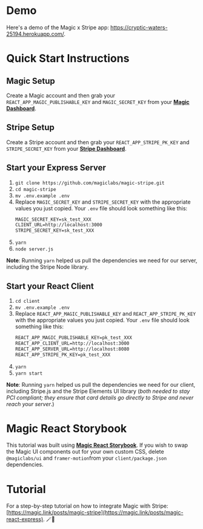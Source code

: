 
# Demo
Here's a demo of the Magic x Stripe app: https://cryptic-waters-25194.herokuapp.com/.

# Quick Start Instructions

## Magic Setup
Create a Magic account and then grab your `REACT_APP_MAGIC_PUBLISHABLE_KEY` and `MAGIC_SECRET_KEY` from your [**Magic Dashboard**](https://dashboard.magic.link). 

## Stripe Setup
Create a Stripe account and then grab your `REACT_APP_STRIPE_PK_KEY` and `STRIPE_SECRET_KEY` from your [**Stripe Dashboard**](https://dashboard.stripe.com/test/dashboard).

## Start your Express Server

1. `git clone https://github.com/magiclabs/magic-stripe.git`
2. `cd magic-stripe`
3. `mv .env.example .env`
4. Replace `MAGIC_SECRET_KEY` and `STRIPE_SECRET_KEY` with the appropriate values you just copied. 
Your `.env` file should look something like this:
   ```txt
   MAGIC_SECRET_KEY=sk_test_XXX
   CLIENT_URL=http://localhost:3000
   STRIPE_SECRET_KEY=sk_test_XXX
   ```
5. `yarn`
6. `node server.js`

**Note**: Running `yarn` helped us pull the dependencies we need for our server, including the Stripe Node library.

## Start your React Client

1. `cd client`
2. `mv .env.example .env`
3. Replace `REACT_APP_MAGIC_PUBLISHABLE_KEY` and `REACT_APP_STRIPE_PK_KEY` with the appropriate values you just copied. Your `.env` file should look something like this:
   ```txt
   REACT_APP_MAGIC_PUBLISHABLE_KEY=pk_test_XXX
   REACT_APP_CLIENT_URL=http://localhost:3000
   REACT_APP_SERVER_URL=http://localhost:8080
   REACT_APP_STRIPE_PK_KEY=pk_test_XXX
   ```
4. `yarn`
5. `yarn start`

**Note**: Running `yarn` helped us pull the dependencies we need for our client, including Stripe.js and the Stripe Elements UI library (*both needed to stay PCI compliant; they ensure that card details go directly to Stripe and never reach your server*.)

# Magic React Storybook
This tutorial was built using [**Magic React Storybook**](https://magic-storybook.vercel.app/?path=/story/docs-intro--page). If you wish to swap the Magic UI components out for your own custom CSS, delete `@magiclabs/ui` and `framer-motion`from your `client/package.json` dependencies.

# Tutorial
For a step-by-step tutorial on how to integrate Magic with Stripe: [https://magic.link/posts/magic-stripe](https://magic.link/posts/magic-react-express). 🪄🍰
